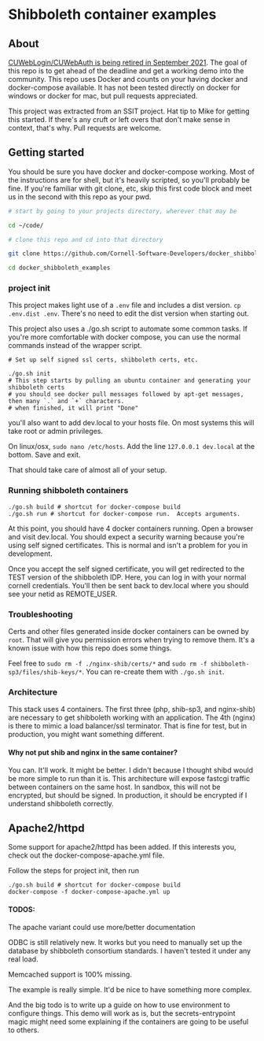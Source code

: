 # Shibboleth container examples

## About

[CUWebLogin/CUWebAuth is being retired in September 2021](https://it.cornell.edu/websso/cuweblogincuwebauth-retirement). 
The goal of this repo is to get ahead of the deadline and get a working demo into the community.  This repo uses Docker and counts on your having docker and docker-compose available.  It has not been tested directly on docker for windows or docker for mac, but pull requests appreciated.

This project was extracted from an SSIT project.  Hat tip to Mike for getting this started.  If there's any cruft or left overs that don't make sense in context, that's why.  Pull requests are welcome.

## Getting started

You should be sure you have docker and docker-compose working.  Most of the instructions are for shell, but it's heavily scripted, so you'll probably be fine.  If you're familiar with git clone, etc, skip this first code block and meet us in the second with this repo as your pwd.

```bash
# start by going to your projects directory, wherever that may be

cd ~/code/

# clone this repo and cd into that directory

git clone https://github.com/Cornell-Software-Developers/docker_shibboleth_examples.git

cd docker_shibboleth_examples
```

### project init
This project makes light use of a `.env` file and includes a dist version.  `cp .env.dist .env`.  There's no need to edit the dist version when starting out.

This project also uses a ./go.sh script to automate some common tasks.  If you're more comfortable with docker compose, you can use the normal commands instead of the wrapper script.

```
# Set up self signed ssl certs, shibboleth certs, etc.

./go.sh init
# This step starts by pulling an ubuntu container and generating your shibboleth certs
# you should see docker pull messages followed by apt-get messages, then many `.` and `+` characters.
# when finished, it will print "Done"
```

you'll also want to add dev.local to your hosts file.  On most systems this will take root or admin privileges.

On linux/osx, `sudo nano /etc/hosts`.  Add the line `127.0.0.1 dev.local` at the bottom. Save and exit.

That should take care of almost all of your setup.

### Running shibboleth containers

```
./go.sh build # shortcut for docker-compose build
./go.sh run # shortcut for docker-compose run.  Accepts arguments.
```

At this point, you should have 4 docker containers running.  Open a browser and visit dev.local.  You should expect a security warning because you're using self signed certificates.  This is normal and isn't a problem for you in development.

Once you accept the self signed certificate, you will get redirected to the TEST version of the shibboleth IDP.  Here, you can log in with your normal cornell credentials.  You'll then be sent back to dev.local where you should see your netid as REMOTE_USER.

### Troubleshooting

Certs and other files generated inside docker containers can be owned by `root`.  That will give you permission errors when trying to remove them.  It's a known issue with how this repo does some things.

Feel free to `sudo rm -f ./nginx-shib/certs/*` and `sudo rm -f shibboleth-sp3/files/shib-keys/*`.  You can re-create them with `./go.sh init`.


### Architecture

This stack uses 4 containers.  The first three (php, shib-sp3, and nginx-shib) are necessary to get shibboleth working with an application.  The 4th (nginx) is there to mimic a load balancer/ssl terminator.  That is fine for test, but in production, you might want something different.

#### Why not put shib and nginx in the same container?

You can.  It'll work.  It might be better.  I didn't because I thought shibd would be more simple to run than it is.  This architecture will expose fastcgi traffic between containers on the same host.  In sandbox, this will not be encrypted, but should be signed.  In production, it should be encrypted if I understand shibboleth correctly.


## Apache2/httpd
Some support for apache2/httpd has been added.  If this interests you, check out the docker-compose-apache.yml file.

Follow the steps for project init, then run 
```
./go.sh build # shortcut for docker-compose build
docker-compose -f docker-compose-apache.yml up
```




#### TODOS:

The apache variant could use more/better documentation

ODBC is still relatively new.  It works but you need to manually set up the database by shibboleth consortium standards.  I haven't tested it under any real load.

Memcached support is 100% missing.

The example is really simple.  It'd be nice to have something more complex.

And the big todo is to write up a guide on how to use environment to configure things.  This demo will work as is, but the secrets-entrypoint magic might need some explaining if the containers are going to be useful to others.





